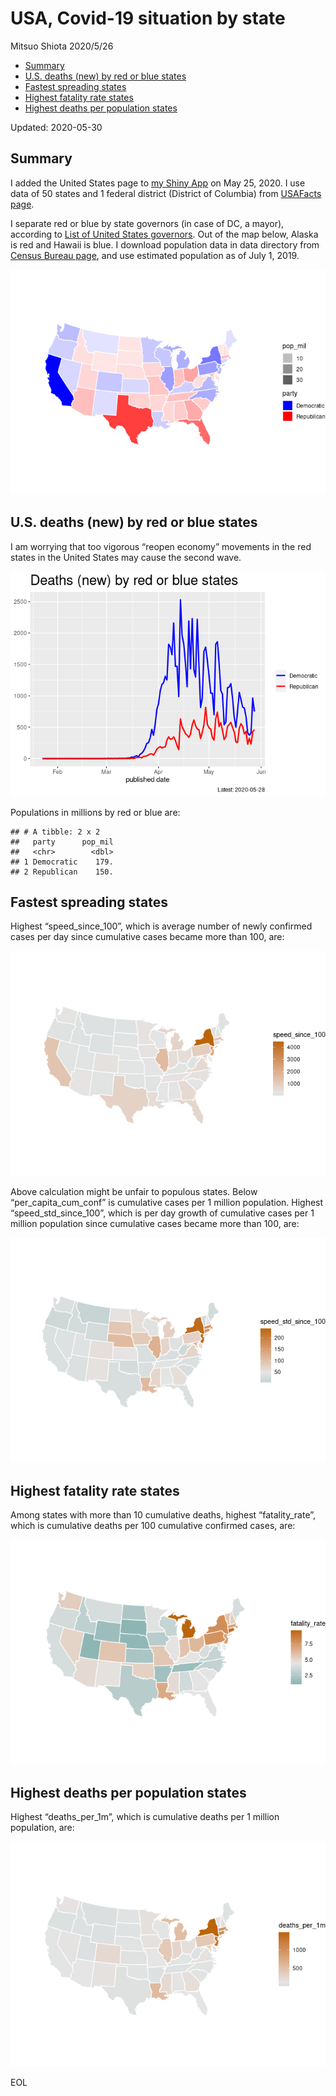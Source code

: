 USA, Covid-19 situation by state
================
Mitsuo Shiota
2020/5/26

  - [Summary](#summary)
  - [U.S. deaths (new) by red or blue
    states](#u.s.-deaths-new-by-red-or-blue-states)
  - [Fastest spreading states](#fastest-spreading-states)
  - [Highest fatality rate states](#highest-fatality-rate-states)
  - [Highest deaths per population
    states](#highest-deaths-per-population-states)

Updated: 2020-05-30

## Summary

I added the United States page to [my Shiny
App](https://mitsuoxv.shinyapps.io/covid/) on May 25, 2020. I use data
of 50 states and 1 federal district (District of Columbia) from
[USAFacts
page](https://usafacts.org/visualizations/coronavirus-covid-19-spread-map/).

I separate red or blue by state governors (in case of DC, a mayor),
according to [List of United States
governors](https://en.wikipedia.org/wiki/List_of_United_States_governors).
Out of the map below, Alaska is red and Hawaii is blue. I download
population data in data directory from [Census Bureau
page](https://www.census.gov/data/tables/time-series/demo/popest/2010s-state-total.html),
and use estimated population as of July 1, 2019.

![](USA_files/figure-gfm/map-1.png)<!-- -->

## U.S. deaths (new) by red or blue states

I am worrying that too vigorous “reopen economy” movements in the red
states in the United States may cause the second wave.

![](USA_files/figure-gfm/chart1-1.png)<!-- -->

Populations in millions by red or blue are:

    ## # A tibble: 2 x 2
    ##   party      pop_mil
    ##   <chr>        <dbl>
    ## 1 Democratic    179.
    ## 2 Republican    150.

## Fastest spreading states

Highest “speed\_since\_100”, which is average number of newly confirmed
cases per day since cumulative cases became more than 100, are:

![](USA_files/figure-gfm/per_capita-1.png)<!-- -->

Above calculation might be unfair to populous states. Below
“per\_capita\_cum\_conf” is cumulative cases per 1 million population.
Highest “speed\_std\_since\_100”, which is per day growth of cumulative
cases per 1 million population since cumulative cases became more than
100, are:

![](USA_files/figure-gfm/standardized-1.png)<!-- -->

## Highest fatality rate states

Among states with more than 10 cumulative deaths, highest
“fatality\_rate”, which is cumulative deaths per 100 cumulative
confirmed cases, are:

![](USA_files/figure-gfm/fatality_rates-1.png)<!-- -->

## Highest deaths per population states

Highest “deaths\_per\_1m”, which is cumulative deaths per 1 million
population, are:

![](USA_files/figure-gfm/deaths_per_population-1.png)<!-- -->

EOL
